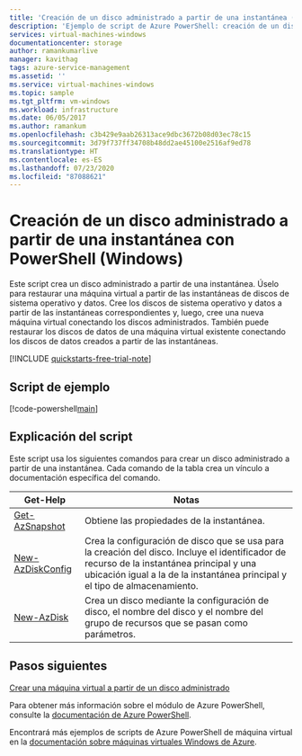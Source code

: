 ```yaml
---
title: 'Creación de un disco administrado a partir de una instantánea (Windows): ejemplo de PowerShell'
description: 'Ejemplo de script de Azure PowerShell: creación de un disco administrado a partir de una instantánea'
services: virtual-machines-windows
documentationcenter: storage
author: ramankumarlive
manager: kavithag
tags: azure-service-management
ms.assetid: ''
ms.service: virtual-machines-windows
ms.topic: sample
ms.tgt_pltfrm: vm-windows
ms.workload: infrastructure
ms.date: 06/05/2017
ms.author: ramankum
ms.openlocfilehash: c3b429e9aab26313ace9dbc3672b08d03ec78c15
ms.sourcegitcommit: 3d79f737ff34708b48dd2ae45100e2516af9ed78
ms.translationtype: HT
ms.contentlocale: es-ES
ms.lasthandoff: 07/23/2020
ms.locfileid: "87088621"
---
```

# <a name="create-a-managed-disk-from-a-snapshot-with-powershell-windows"></a>Creación de un disco administrado a partir de una instantánea con PowerShell (Windows)

Este script crea un disco administrado a partir de una instantánea. Úselo para restaurar una máquina virtual a partir de las instantáneas de discos de sistema operativo y datos. Cree los discos de sistema operativo y datos a partir de las instantáneas correspondientes y, luego, cree una nueva máquina virtual conectando los discos administrados. También puede restaurar los discos de datos de una máquina virtual existente conectando los discos de datos creados a partir de las instantáneas.

[!INCLUDE [quickstarts-free-trial-note](../../../includes/quickstarts-free-trial-note.md)]

 

## <a name="sample-script"></a>Script de ejemplo

[!code-powershell[main](../../../powershell_scripts/virtual-machine/create-managed-disk-from-snapshot/create-managed-disk-from-snapshot.ps1 "Create managed disk from snapshot")]


## <a name="script-explanation"></a>Explicación del script

Este script usa los siguientes comandos para crear un disco administrado a partir de una instantánea. Cada comando de la tabla crea un vínculo a documentación específica del comando.

| Get-Help | Notas |
|---|---|
| [Get-AzSnapshot](/powershell/module/az.compute/get-azsnapshot) | Obtiene las propiedades de la instantánea.  |
| [New-AzDiskConfig](/powershell/module/az.compute/new-azdiskconfig) | Crea la configuración de disco que se usa para la creación del disco. Incluye el identificador de recurso de la instantánea principal y una ubicación igual a la de la instantánea principal y el tipo de almacenamiento.  |
| [New-AzDisk](/powershell/module/az.compute/new-azdisk) | Crea un disco mediante la configuración de disco, el nombre del disco y el nombre del grupo de recursos que se pasan como parámetros. |


## <a name="next-steps"></a>Pasos siguientes

[Crear una máquina virtual a partir de un disco administrado](./virtual-machines-windows-powershell-sample-create-vm-from-managed-os-disks.md?toc=%2fpowershell%2fmodule%2ftoc.json)

Para obtener más información sobre el módulo de Azure PowerShell, consulte la [documentación de Azure PowerShell](/powershell/azure/).

Encontrará más ejemplos de scripts de Azure PowerShell de máquina virtual en la [documentación sobre máquinas virtuales Windows de Azure](../windows/powershell-samples.md?toc=%2fazure%2fvirtual-machines%2fwindows%2ftoc.json).
